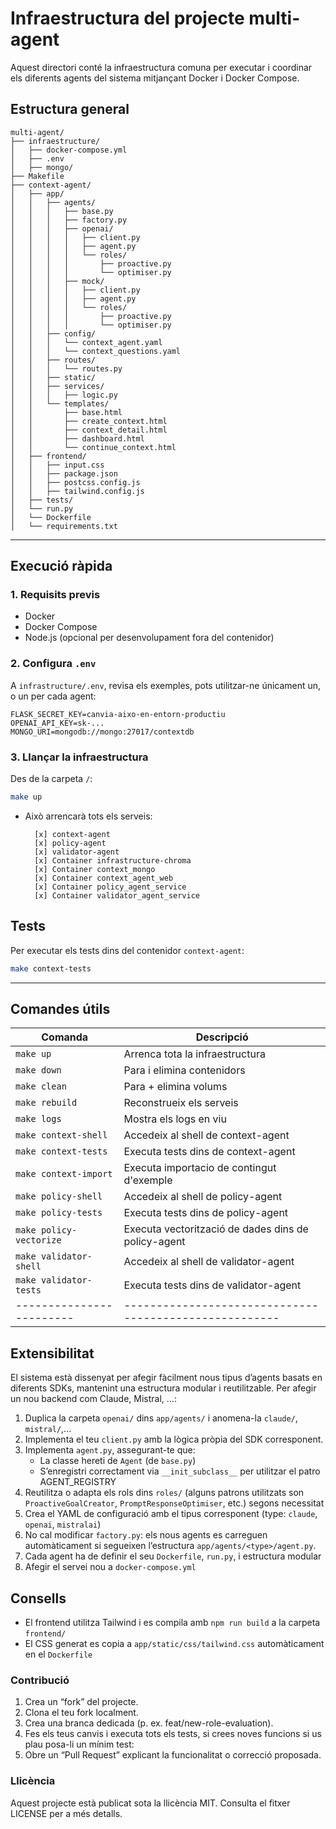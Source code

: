 # Infraestructura del projecte multi-agent

Aquest directori conté la infraestructura comuna per executar i coordinar els diferents agents del sistema mitjançant Docker i Docker Compose.

## Estructura general

```
multi-agent/
├── infraestructure/
│   ├── docker-compose.yml
│   ├── .env
│   ├── mongo/
├── Makefile
├── context-agent/
│   ├── app/
│   │   ├── agents/
│   │   │   ├── base.py
│   │   │   ├── factory.py
│   │   │   ├── openai/
│   │   │   │   ├── client.py
│   │   │   │   ├── agent.py
│   │   │   │   └── roles/
│   │   │   │       ├── proactive.py
│   │   │   │       └── optimiser.py
│   │   │   ├── mock/
│   │   │   │   ├── client.py
│   │   │   │   ├── agent.py
│   │   │   │   └── roles/
│   │   │   │       ├── proactive.py
│   │   │   │       └── optimiser.py
│   │   ├── config/
│   │   │   └── context_agent.yaml
│   │   │   └── context_questions.yaml
│   │   ├── routes/
│   │   │   └── routes.py
│   │   ├── static/
│   │   ├── services/
│   │   │   ├── logic.py
│   │   └── templates/
│   │       ├── base.html
│   │       ├── create_context.html
│   │       ├── context_detail.html
│   │       ├── dashboard.html
│   │       └── continue_context.html
│   ├── frontend/
│   │   ├── input.css
│   │   ├── package.json
│   │   ├── postcss.config.js
│   │   ├── tailwind.config.js
│   ├── tests/
│   └── run.py
│   └── Dockerfile
│   └── requirements.txt

```

---

## Execució ràpida

### 1. Requisits previs

- Docker
- Docker Compose
- Node.js (opcional per desenvolupament fora del contenidor)

### 2. Configura `.env`

A `infrastructure/.env`, revisa els exemples, pots utilitzar-ne únicament un, o un per cada agent:

```env
FLASK_SECRET_KEY=canvia-aixo-en-entorn-productiu
OPENAI_API_KEY=sk-...
MONGO_URI=mongodb://mongo:27017/contextdb
```

### 3. Llançar la infraestructura

Des de la carpeta `/`:

```bash
make up
```

- Això arrencarà tots els serveis:


        [x] context-agent
        [x] policy-agent
        [x] validator-agent
        [x] Container infrastructure-chroma
        [x] Container context_mongo
        [x] Container context_agent_web
        [x] Container policy_agent_service
        [x] Container validator_agent_service


## Tests

Per executar els tests dins del contenidor `context-agent`:

```bash
make context-tests
```

---

## Comandes útils

| Comanda                | Descripció                                           |
|------------------------|------------------------------------------------------|
| `make up`              | Arrenca tota la infraestructura                      |  
| `make down`            | Para i elimina contenidors                           |
| `make clean`           | Para + elimina volums                                |
| `make rebuild`         | Reconstrueix els serveis                             |
| `make logs`            | Mostra els logs en viu                               |
| `make context-shell`   | Accedeix al shell de context-agent                   |
| `make context-tests`   | Executa tests dins de context-agent                  |
| `make context-import`  | Executa importacio de contingut d'exemple            |
| `make policy-shell`    | Accedeix al shell de policy-agent                    |
| `make policy-tests`    | Executa tests dins de policy-agent                   |
| `make policy-vectorize`| Executa vectorització de dades dins de policy-agent  |
| `make validator-shell` | Accedeix al shell de validator-agent                 |
| `make validator-tests` | Executa tests dins de validator-agent                |
|------------------------|------------------------------------------------------|

## Extensibilitat

El sistema està dissenyat per afegir fàcilment nous tipus d’agents basats en diferents SDKs, mantenint una estructura modular i reutilitzable.
Per afegir un nou backend com Claude, Mistral, ...:

1. Duplica la carpeta `openai/` dins `app/agents/` i anomena-la `claude/`, `mistral/`,...
2. Implementa el teu `client.py` amb la lògica pròpia del SDK corresponent.
3. Implementa `agent.py`, assegurant-te que:
    - La classe hereti de `Agent` (de `base.py`)
    - S’enregistri correctament via `__init_subclass__` per utilitzar el patro AGENT_REGISTRY
4. Reutilitza o adapta els rols dins `roles/` (alguns patrons utilitzats son `ProactiveGoalCreator`, `PromptResponseOptimiser`, etc.) segons necessitat
5. Crea el YAML de configuració amb el tipus corresponent (type: `claude`, `openai`, `mistralai`)
6. No cal modificar `factory.py`: els nous agents es carreguen automàticament si segueixen l’estructura `app/agents/<type>/agent.py`.
7. Cada agent ha de definir el seu `Dockerfile`, `run.py`, i estructura modular
8. Afegir el servei nou a `docker-compose.yml`

## Consells

- El frontend utilitza Tailwind i es compila amb `npm run build` a la carpeta `frontend/`
- El CSS generat es copia a `app/static/css/tailwind.css` automàticament en el `Dockerfile`

### Contribució

1. Crea un “fork” del projecte.
2. Clona el teu fork localment.
3. Crea una branca dedicada (p. ex. feat/new-role-evaluation).
4. Fes els teus canvis i executa tots els tests, si crees noves funcions si us plau posa-li un mínim test:
5. Obre un “Pull Request” explicant la funcionalitat o correcció proposada.

### Llicència

Aquest projecte està publicat sota la llicència MIT. Consulta el fitxer LICENSE per a més detalls.